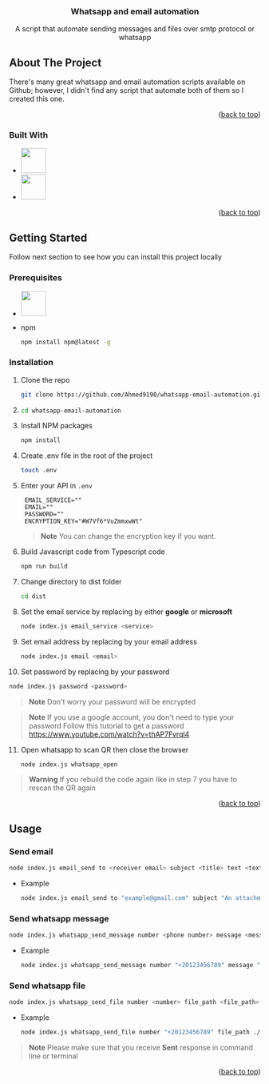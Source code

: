 <a name="readme-top"></a>
<br />

<div align="center">
  <h3 align="center">Whatsapp and email automation</h3>

  <p align="center">
    A script that automate sending messages and files over smtp protocol or whatsapp
  </p>
</div>

<!-- ABOUT THE PROJECT -->

## About The Project

There's many great whatsapp and email automation scripts available on Github; however, I didn't find any script that automate both of them so I created this one.

<p align="right">(<a href="#readme-top">back to top</a>)</p>

### Built With

- <a href="https://pptr.dev/" target="_blank"><img src="https://user-images.githubusercontent.com/10379601/29446482-04f7036a-841f-11e7-9872-91d1fc2ea683.png" height="50px"></a>
- <a href="nodemailer.com" target="_blank"><img src="https://nodemailer.com/nm_logo_200x136.png" height="50px"></a>

<p align="right">(<a href="#readme-top">back to top</a>)</p>

<!-- GETTING STARTED -->

## Getting Started

Follow next section to see how you can install this project locally

### Prerequisites

- <a href="https://nodejs.org/en/download/" target="_blank"><img src="https://nodejs.org/static/images/logo.svg" height="50px"></a>

- npm
  ```sh
  npm install npm@latest -g
  ```

### Installation

1. Clone the repo
   ```sh
   git clone https://github.com/Ahmed9190/whatsapp-email-automation.git
   ```
2. ```sh
   cd whatsapp-email-automation
   ```
3. Install NPM packages
   ```sh
   npm install
   ```
4. Create .env file in the root of the project
   ```sh
   touch .env
   ```
5. Enter your API in `.env`

   ```
    EMAIL_SERVICE=""
    EMAIL=""
    PASSWORD=""
    ENCRYPTION_KEY="#W7Vf6*VuZmmxwWt"
   ```

   > **Note**
   > You can change the encryption key if you want.

6. Build Javascript code from Typescript code
   ```sh
   npm run build
   ```
7. Change directory to dist folder
   ```sh
   cd dist
   ```
8. Set the email service by replacing <service> by either **google** or **microsoft**
   ```sh
   node index.js email_service <service>
   ```
9. Set email address by replacing <email> by your email address

   ```sh
   node index.js email <email>
   ```

10. Set password by replacing <password> by your password

   ```sh
   node index.js password <password>
   ```

> **Note**
> Don't worry your password will be encrypted

> **Note**
> If you use a google account, you don't need to type your password
> Follow this tutorial to get a password
> https://www.youtube.com/watch?v=thAP7Fvrql4

11. Open whatsapp to scan QR then close the browser
    ```sh
    node index.js whatsapp_open
    ```

> **Warning**
> If you rebuild the code again like in step 7 you have to rescan the QR again

<p align="right">(<a href="#readme-top">back to top</a>)</p>

<!-- USAGE EXAMPLES -->

## Usage

### Send email

```sh
node index.js email_send to <receiver email> subject <title> text <text> file_path ./index.js
```

- Example
  ```sh
  node index.js email_send to "example@gmail.com" subject "An attachment" text "Hello, please check the attached file" file_path ./index.js
  ```

### Send whatsapp message

```sh
node index.js whatsapp_send_message number <phone number> message <message>
```

- Example
  ```sh
  node index.js whatsapp_send_message number "+20123456789" message "Hello!"
  ```

### Send whatsapp file

```sh
node index.js whatsapp_send_file number <number> file_path <file_path>
```

- Example
  ```sh
  node index.js whatsapp_send_file number "+20123456789" file_path ./index.js
  ```

> **Note**
> Please make sure that you receive **Sent** response in command line or terminal

<p align="right">(<a href="#readme-top">back to top</a>)</p>
